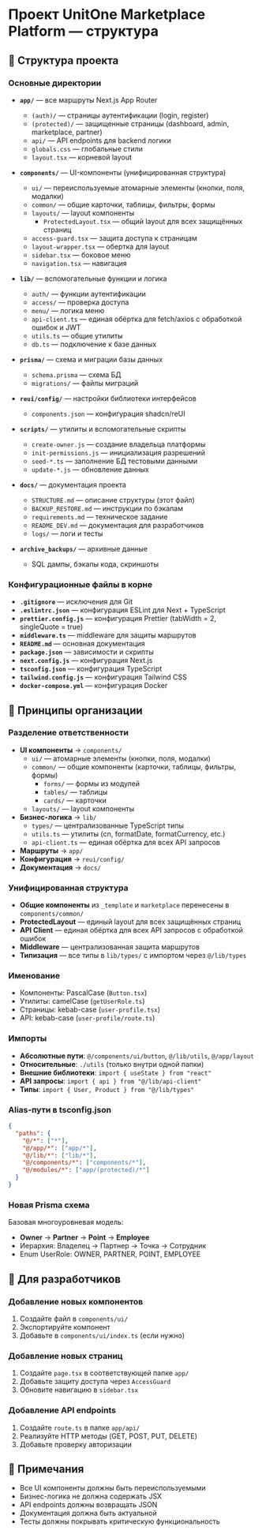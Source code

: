 # Проект UnitOne Marketplace Platform — структура

## 📁 Структура проекта

### Основные директории

- **`app/`** — все маршруты Next.js App Router
  - `(auth)/` — страницы аутентификации (login, register)
  - `(protected)/` — защищенные страницы (dashboard, admin, marketplace, partner)
  - `api/` — API endpoints для backend логики
  - `globals.css` — глобальные стили
  - `layout.tsx` — корневой layout

- **`components/`** — UI-компоненты (унифицированная структура)
  - `ui/` — переиспользуемые атомарные элементы (кнопки, поля, модалки)
  - `common/` — общие карточки, таблицы, фильтры, формы
  - `layouts/` — layout компоненты
    - `ProtectedLayout.tsx` — общий layout для всех защищённых страниц
  - `access-guard.tsx` — защита доступа к страницам
  - `layout-wrapper.tsx` — обертка для layout
  - `sidebar.tsx` — боковое меню
  - `navigation.tsx` — навигация

- **`lib/`** — вспомогательные функции и логика
  - `auth/` — функции аутентификации
  - `access/` — проверка доступа
  - `menu/` — логика меню
  - `api-client.ts` — единая обёртка для fetch/axios с обработкой ошибок и JWT
  - `utils.ts` — общие утилиты
  - `db.ts` — подключение к базе данных

- **`prisma/`** — схема и миграции базы данных
  - `schema.prisma` — схема БД
  - `migrations/` — файлы миграций

- **`reui/config/`** — настройки библиотеки интерфейсов
  - `components.json` — конфигурация shadcn/reUI

- **`scripts/`** — утилиты и вспомогательные скрипты
  - `create-owner.js` — создание владельца платформы
  - `init-permissions.js` — инициализация разрешений
  - `seed-*.ts` — заполнение БД тестовыми данными
  - `update-*.js` — обновление данных

- **`docs/`** — документация проекта
  - `STRUCTURE.md` — описание структуры (этот файл)
  - `BACKUP_RESTORE.md` — инструкции по бэкапам
  - `requirements.md` — техническое задание
  - `README_DEV.md` — документация для разработчиков
  - `logs/` — логи и тесты

- **`archive_backups/`** — архивные данные
  - SQL дампы, бэкапы кода, скриншоты

### Конфигурационные файлы в корне

- **`.gitignore`** — исключения для Git
- **`.eslintrc.json`** — конфигурация ESLint для Next + TypeScript
- **`prettier.config.js`** — конфигурация Prettier (tabWidth = 2, singleQuote = true)
- **`middleware.ts`** — middleware для защиты маршрутов
- **`README.md`** — основная документация
- **`package.json`** — зависимости и скрипты
- **`next.config.js`** — конфигурация Next.js
- **`tsconfig.json`** — конфигурация TypeScript
- **`tailwind.config.js`** — конфигурация Tailwind CSS
- **`docker-compose.yml`** — конфигурация Docker

## 🎯 Принципы организации

### Разделение ответственности
- **UI компоненты** → `components/`
  - `ui/` — атомарные элементы (кнопки, поля, модалки)
  - `common/` — общие компоненты (карточки, таблицы, фильтры, формы)
    - `forms/` — формы из модулей
    - `tables/` — таблицы
    - `cards/` — карточки
  - `layouts/` — layout компоненты
- **Бизнес-логика** → `lib/`
  - `types/` — централизованные TypeScript типы
  - `utils.ts` — утилиты (cn, formatDate, formatCurrency, etc.)
  - `api-client.ts` — единая обёртка для всех API запросов
- **Маршруты** → `app/`
- **Конфигурация** → `reui/config/`
- **Документация** → `docs/`

### Унифицированная структура
- **Общие компоненты** из `_template` и `marketplace` перенесены в `components/common/`
- **ProtectedLayout** — единый layout для всех защищённых страниц
- **API Client** — единая обёртка для всех API запросов с обработкой ошибок
- **Middleware** — централизованная защита маршрутов
- **Типизация** — все типы в `lib/types/` с импортом через `@/lib/types`

### Именование
- Компоненты: PascalCase (`Button.tsx`)
- Утилиты: camelCase (`getUserRole.ts`)
- Страницы: kebab-case (`user-profile.tsx`)
- API: kebab-case (`user-profile/route.ts`)

### Импорты
- **Абсолютные пути**: `@/components/ui/button`, `@/lib/utils`, `@/app/layout`
- **Относительные**: `./utils` (только внутри одной папки)
- **Внешние библиотеки**: `import { useState } from "react"`
- **API запросы**: `import { api } from "@/lib/api-client"`
- **Типы**: `import { User, Product } from "@/lib/types"`

### Alias-пути в tsconfig.json
```json
{
  "paths": {
    "@/*": ["*"],
    "@/app/*": ["app/*"],
    "@/lib/*": ["lib/*"],
    "@/components/*": ["components/*"],
    "@/modules/*": ["app/(protected)/*"]
  }
}
```

### Новая Prisma схема
Базовая многоуровневая модель:
- **Owner** → **Partner** → **Point** → **Employee**
- Иерархия: Владелец → Партнер → Точка → Сотрудник
- Enum UserRole: OWNER, PARTNER, POINT, EMPLOYEE

## 🚀 Для разработчиков

### Добавление новых компонентов
1. Создайте файл в `components/ui/`
2. Экспортируйте компонент
3. Добавьте в `components/ui/index.ts` (если нужно)

### Добавление новых страниц
1. Создайте `page.tsx` в соответствующей папке `app/`
2. Добавьте защиту доступа через `AccessGuard`
3. Обновите навигацию в `sidebar.tsx`

### Добавление API endpoints
1. Создайте `route.ts` в папке `app/api/`
2. Реализуйте HTTP методы (GET, POST, PUT, DELETE)
3. Добавьте проверку авторизации

## 📝 Примечания

- Все UI компоненты должны быть переиспользуемыми
- Бизнес-логика не должна содержать JSX
- API endpoints должны возвращать JSON
- Документация должна быть актуальной
- Тесты должны покрывать критическую функциональность
